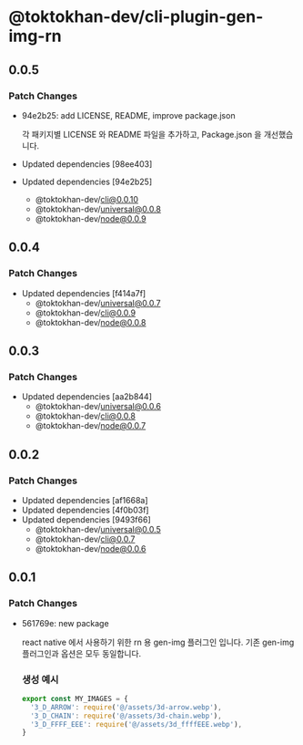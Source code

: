 # @toktokhan-dev/cli-plugin-gen-img-rn

## 0.0.5

### Patch Changes

- 94e2b25: add LICENSE, README, improve package.json

  각 패키지별 LICENSE 와 README 파일을 추가하고, Package.json 을 개선했습니다.

- Updated dependencies [98ee403]
- Updated dependencies [94e2b25]
  - @toktokhan-dev/cli@0.0.10
  - @toktokhan-dev/universal@0.0.8
  - @toktokhan-dev/node@0.0.9

## 0.0.4

### Patch Changes

- Updated dependencies [f414a7f]
  - @toktokhan-dev/universal@0.0.7
  - @toktokhan-dev/cli@0.0.9
  - @toktokhan-dev/node@0.0.8

## 0.0.3

### Patch Changes

- Updated dependencies [aa2b844]
  - @toktokhan-dev/universal@0.0.6
  - @toktokhan-dev/cli@0.0.8
  - @toktokhan-dev/node@0.0.7

## 0.0.2

### Patch Changes

- Updated dependencies [af1668a]
- Updated dependencies [4f0b03f]
- Updated dependencies [9493f66]
  - @toktokhan-dev/universal@0.0.5
  - @toktokhan-dev/cli@0.0.7
  - @toktokhan-dev/node@0.0.6

## 0.0.1

### Patch Changes

- 561769e: new package

  react native 에서 사용하기 위한 rn 용 gen-img 플러그인 입니다.
  기존 gen-img 플러그인과 옵션은 모두 동일합니다.

  ### 생성 예시

  ```ts
  export const MY_IMAGES = {
    '3_D_ARROW': require('@/assets/3d-arrow.webp'),
    '3_D_CHAIN': require('@/assets/3d-chain.webp'),
    '3_D_FFFF_EEE': require('@/assets/3d_ffffEEE.webp'),
  }
  ```
